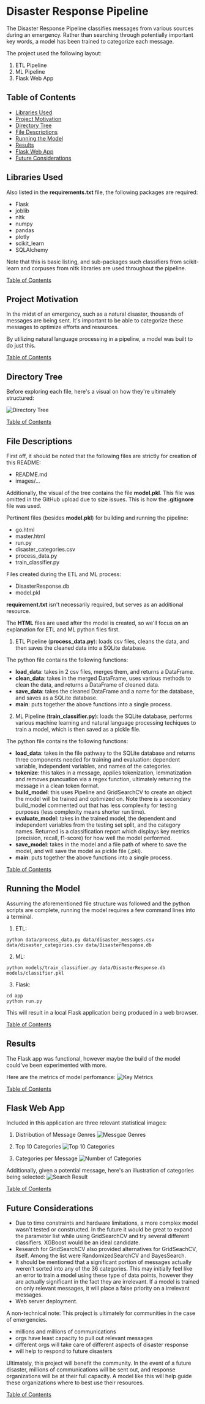 # Disaster Response Pipeline
The Disaster Response Pipeline classifies messages from various sources during an emergency.
Rather than searching through potentially important key words, a model has been trained to categorize
each message.

The project used the following layout:
1. ETL Pipeline
2. ML Pipeline
3. Flask Web App


## Table of Contents
- [Libraries Used](#libraries-used)
- [Project Motivation](#project-motivation)
- [Directory Tree](#directory-before)
- [File Descriptions](#file-descriptions)
- [Running the Model](#running-the-model)
- [Results](#results)
- [Flask Web App](#flask-web-app)
- [Future Considerations](#future-considerations)


## Libraries Used
Also listed in the **requirements.txt** file, the following packages are required:
- Flask
- joblib
- nltk
- numpy
- pandas
- plotly
- scikit_learn
- SQLAlchemy

Note that this is basic listing, and sub-packages such classifiers from scikit-learn and
corpuses from nltk libraries are used throughout the pipeline.

[Table of Contents](#table-of-contents)


## Project Motivation
In the midst of an emergency, such as a natural disaster, thousands of messages are
being sent. It's important to be able to categorize these messages to optimize efforts and resources.

By utilizing natural language processing in a pipeline, a model was built to do just this.

[Table of Contents](#table-of-contents)


## Directory Tree
Before exploring each file, here's a visual on how they're ultimately structured:

![Directory Tree](images/directory_tree.png)

[Table of Contents](#table-of-contents)


## File Descriptions
First off, it should be noted that the following files are strictly for creation of this README:
- README.md
- images/...

Additionally, the visual of the tree contains the file **model.pkl**. This file was omitted in
the GitHub upload due to size issues. This is how the **.gitignore** file was used.

Pertinent files (besides **model.pkl**) for building and running the pipeline:
- go.html
- master.html
- run.py
- disaster_categories.csv
- process_data.py
- train_classifier.py

Files created during the ETL and ML process:
- DisasterResponse.db
- model.pkl

**requirement.txt** isn't necessarily required, but serves as an additional resource.

The **HTML** files are used after the model is created, so we'll focus on an explanation for
ETL and ML python files first.

1. ETL Pipeline (**process_data.py**): loads csv files, cleans the data, and then saves
the cleaned data into a SQLite database.

The python file contains the following functions:
- **load_data**: takes in 2 csv files, merges them, and returns a DataFrame.
- **clean_data**: takes in the merged DataFrame, uses various methods to clean the data,
and returns a DataFrame of cleaned data.
- **save_data**: takes the cleaned DataFrame and a name for the database, and saves as a
SQLite database.
- **main**: puts together the above functions into a single process.

2. ML Pipeline (**train_classifier.py**): loads the SQLite database, performs various machine
learning and natural language processing techiques to train a model, which is then saved as 
a pickle file.

The python file contains the following functions:
- **load_data**: takes in the file pathway to the SQLite database and returns three components needed
for training and evaluation: dependent variable, independent variables, and names of the categories.
- **tokenize**: this takes in a message, applies tokenization, lemmatization and removes puncuation via
a regex function, ultimately returning the message in a clean token format.
- **build_model**: this uses Pipeline and GridSearchCV to create an object the model will be 
trained and optimized on. Note there is a secondary build_model commented out that has less
complexity for testing purposes (less complexity means shorter run time).
- **evaluate_model**: takes in the trained model, the dependent and independent variables from the
testing set split, and the category names. Returned is a classification report which displays
key metrics (precision, recall, f1-score) for how well the model performed.
- **save_model**: takes in the model and a file path of where to save the model, and will save
the model as pickle file (.pkl).
- **main**: puts together the above functions into a single process.

[Table of Contents](#table-of-contents)


## Running the Model
Assuming the aforementioned file structure was followed and the python scripts are complete,
running the model requires a few command lines into a terminal.

1. ETL:
```
python data/process_data.py data/disaster_messages.csv data/disaster_categories.csv data/DisasterResponse.db
```

2. ML:
```
python models/train_classifier.py data/DisasterResponse.db models/classifier.pkl
```

3. Flask:
```
cd app
python run.py
```

This will result in a local Flask application being produced in a web browser.

[Table of Contents](#table-of-contents)


## Results
The Flask app was functional, however maybe the build of the model could've been 
experimented with more.

Here are the metrics of model perfomance:
![Key Metrics](images/classification_report.png)

[Table of Contents](#table-of-contents)


## Flask Web App
Included in this application are three relevant statistical images:
1. Distribution of Message Genres
![Messgae Genres](images/message_genres.png)

2. Top 10 Categories
![Top 10 Categories](images/top_categories.png)

3. Categories per Message
![Number of Categories](images/number_of_categories.png)

Additionally, given a potential message, here's an illustration of categories being
selected:
![Search Result](images/search_result.png)


[Table of Contents](#table-of-contents)


## Future Considerations
- Due to time constraints and hardware limitations, a more complex model wasn't
tested or constructed. In the future it would be great to expand the parameter list
while using GridSearchCV and try several different classifiers. XGBoost would be an ideal
candidate.
- Research for GridSearchCV also provided alternatives for GridSeachCV, itself.
Among the list were RandomizedSearchCV and BayesSearch.
- It should be mentioned that a significant portion of messages actually weren't sorted
into any of the 36 categories. This may initially feel like an error to train a model using these
type of data points, however they are actually significant in the fact they are irrelevant. If 
a model is trained on only relevant messages, it will place a false priority on a irrelevant messages.
- Web server deployment.

A non-technical note:
This project is ultimately for communities in the case of emergencies.
- millions and millions of communications
- orgs have least capacity to pull out relevant messages
- different orgs will take care of different aspects of disaster response
- will help to respond to future disasters

Ultimately, this project will benefit the community. In the event of a future disaster,
millions of communications will be sent out, and response organizations will be at their 
full capacity. A model like this will help guide these organizations where to best use their resources. 

[Table of Contents](#table-of-contents)